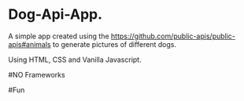 # Dog-Api-App.


A simple app created using the https://github.com/public-apis/public-apis#animals to generate pictures of different dogs.

Using HTML, CSS and Vanilla Javascript.

#NO Frameworks

#Fun
